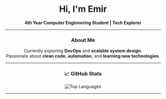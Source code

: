 <div align="center">

# Hi, I'm Emir 

**4th Year Computer Engineering Student | Tech Explorer**

---

### About Me

Currently exploring **DevOps** and **scalable system design**.  
Passionate about **clean code**, **automation**, and **learning new technologies**.

---

### 📈 GitHub Stats

![Top Languages](https://github-readme-stats.vercel.app/api/top-langs/?username=Badallocoredumped&layout=compact&theme=radical)

---

</div>
